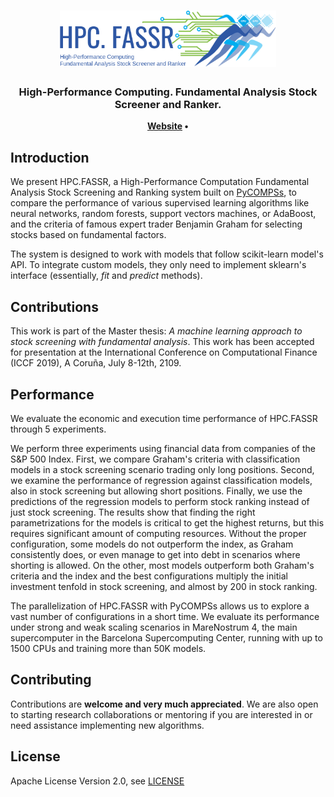 <h1 align="center">  
    <img src="docs/logo.png" alt="HPC.FASSR" height="90px">
</h1>

<h3 align="center">High-Performance Computing. Fundamental Analysis Stock Screener and Ranker.</h3>

<p align="center"><b>
    <a href="https://github.com/kafkasl/hpc.fassr">Website</a> •  
</b></p>


## Introduction

We present HPC.FASSR, a High-Performance Computation Fundamental Analysis Stock Screening and Ranking system built on [PyCOMPSs](https://github.com/bsc-wdc/compss), to compare the performance of various supervised learning algorithms like neural networks, random forests, support vectors machines, or AdaBoost, and the criteria of famous expert trader Benjamin Graham for selecting stocks based on fundamental factors. 

The system is designed to work with models that follow scikit-learn model's API. To integrate custom models, they only need to implement sklearn's interface (essentially, _fit_ and _predict_ methods).


## Contributions

This work is part of the Master thesis: _A machine learning approach to stock screening with fundamental analysis_.
This work has been accepted for presentation at the International Conference on Computational Finance (ICCF 2019), A Coruña, July 8-12th, 2109.

## Performance 

We evaluate the economic and execution time performance of HPC.FASSR through 5 experiments.

We perform three experiments using financial data from companies of the S\&P 500 Index. First, we compare Graham's criteria with classification models in a stock screening scenario trading only long positions. Second, we examine the performance of regression against classification models, also in stock screening but allowing short positions. Finally, we use the predictions of the regression models to perform stock ranking instead of just stock screening. The results show that finding the right parametrizations for the models is critical to get the highest returns, but this requires significant amount of computing resources. Without the proper configuration, some models do not outperform the index, as Graham consistently does, or even manage to get into debt in scenarios where shorting is allowed. On the other, most models outperform both Graham's criteria and the index and the best configurations multiply the initial investment tenfold in stock screening, and almost by $200$ in stock ranking.


The parallelization of HPC.FASSR with PyCOMPSs allows us to explore a vast number of configurations in a short time. We evaluate its performance under strong and weak scaling scenarios in MareNostrum 4, the main supercomputer in the Barcelona Supercomputing Center, running with up to 1500 CPUs and training more than 50K models.


## Contributing

Contributions are **welcome and very much appreciated**. We are also open to starting research collaborations or mentoring if you are interested in or need assistance implementing new algorithms.


## License

Apache License Version 2.0, see [LICENSE](LICENSE)


